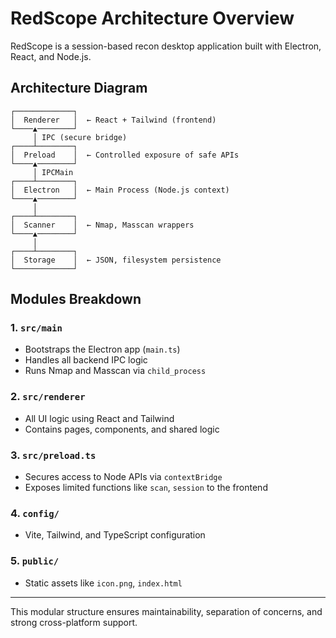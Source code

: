 # RedScope Architecture Overview

RedScope is a session-based recon desktop application built with Electron, React, and Node.js.

## Architecture Diagram

    ┌─────────────┐
    │  Renderer   │  ← React + Tailwind (frontend)
    └────▲────────┘
         │ IPC (secure bridge)
    ┌────┴────────┐
    │  Preload    │  ← Controlled exposure of safe APIs
    └────▲────────┘
         │ IPCMain
    ┌────┴────────┐
    │  Electron   │  ← Main Process (Node.js context)
    └────▲────────┘
         │
    ┌────┴────────┐
    │  Scanner    │  ← Nmap, Masscan wrappers
    └────▲────────┘
         │
    ┌────┴────────┐
    │  Storage    │  ← JSON, filesystem persistence
    └─────────────┘


## Modules Breakdown

### 1. `src/main`
- Bootstraps the Electron app (`main.ts`)
- Handles all backend IPC logic
- Runs Nmap and Masscan via `child_process`

### 2. `src/renderer`
- All UI logic using React and Tailwind
- Contains pages, components, and shared logic

### 3. `src/preload.ts`
- Secures access to Node APIs via `contextBridge`
- Exposes limited functions like `scan`, `session` to the frontend

### 4. `config/`
- Vite, Tailwind, and TypeScript configuration

### 5. `public/`
- Static assets like `icon.png`, `index.html`

---

This modular structure ensures maintainability, separation of concerns, and strong cross-platform support.
